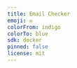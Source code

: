 ```yaml
---
title: Email Checker
emoji: ✉️
colorFrom: indigo
colorTo: blue
sdk: docker
pinned: false
license: mit
---
```

